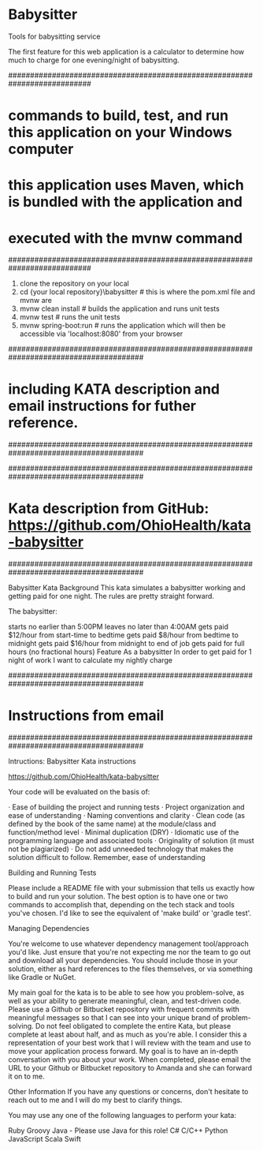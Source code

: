# Babysitter
Tools for babysitting service

The first feature for this web application is a calculator to determine how much to charge for one evening/night of babysitting.

###########################################################################
# commands to build, test, and run this application on your Windows computer
# this application uses Maven, which is bundled with the application and
# executed with the mvnw command
###########################################################################

1. clone the repository on your local
2. cd {your local repository}\babysitter  # this is where the pom.xml file and mvnw are
3. mvnw clean install                     # builds the application and runs unit tests
4. mvnw test                              # runs the unit tests
5. mvnw spring-boot:run                   # runs the application which will then be accessible via 'localhost:8080' from your browser

#######################################################################################
# including KATA description and email instructions for futher reference.
#######################################################################################

#######################################################################################
# Kata description from GitHub: https://github.com/OhioHealth/kata-babysitter
#######################################################################################

Babysitter Kata
Background
This kata simulates a babysitter working and getting paid for one night. The rules are pretty straight forward.

The babysitter:

starts no earlier than 5:00PM
leaves no later than 4:00AM
gets paid $12/hour from start-time to bedtime
gets paid $8/hour from bedtime to midnight
gets paid $16/hour from midnight to end of job
gets paid for full hours (no fractional hours)
Feature
As a babysitter
In order to get paid for 1 night of work
I want to calculate my nightly charge

#######################################################################################
# Instructions from email
#######################################################################################

Intructions: Babysitter Kata instructions

https://github.com/OhioHealth/kata-babysitter

Your code will be evaluated on the basis of:

· Ease of building the project and running tests
· Project organization and ease of understanding
· Naming conventions and clarity
· Clean code (as defined by the book of the same name) at the module/class and function/method level
· Minimal duplication (DRY)
· Idiomatic use of the programming language and associated tools
· Originality of solution (it must not be plagiarized)
· Do not add unneeded technology that makes the solution difficult to follow. Remember, ease of understanding

Building and Running Tests

Please include a README file with your submission that tells us exactly how to build and run your solution. The best option is to have one or two commands to accomplish that, depending on the tech stack and tools you've chosen. I'd like to see the equivalent of 'make build' or 'gradle test'.

Managing Dependencies

You're welcome to use whatever dependency management tool/approach you'd like. Just ensure that you're not expecting me nor the team to go out and download all your dependencies. You should include those in your solution, either as hard references to the files themselves, or via something like Gradle or NuGet.

My main goal for the kata is to be able to see how you problem-solve, as well as your ability to generate meaningful, clean, and test-driven code. Please use a Github or Bitbucket repository with frequent commits with meaningful messages so that I can see into your unique brand of problem-solving. Do not feel obligated to complete the entire Kata, but please complete at least about half, and as much as you're able. I consider this a representation of your best work that I will review with the team and use to move your application process forward. My goal is to have an in-depth conversation with you about your work. When completed, please email the URL to your Github or Bitbucket repository to Amanda and she can forward it on to me.

Other Information
If you have any questions or concerns, don't hesitate to reach out to me and I will do my best to clarify things.

You may use any one of the following languages to perform your kata:

Ruby
Groovy
Java - Please use Java for this role!
C#
C/C++
Python
JavaScript
Scala
Swift
